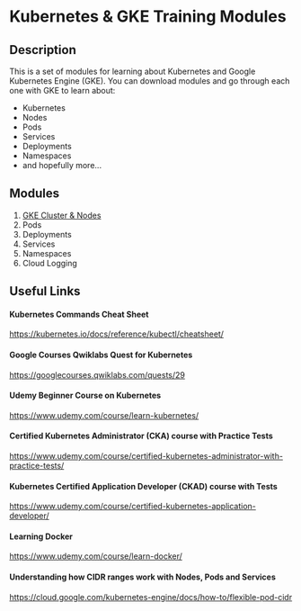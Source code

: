 # Kubernetes & GKE Training Modules

## Description

This is a set of modules for learning about Kubernetes and Google Kubernetes Engine (GKE). You can download modules and go through each one with GKE to learn about:
* Kubernetes
* Nodes
* Pods
* Services
* Deployments
* Namespaces
* and hopefully more...

## Modules
1. [GKE Cluster & Nodes](module-01/INSTRUCTIONS.md)
1. Pods
1. Deployments
1. Services
1. Namespaces
1. Cloud Logging


## Useful Links

#### Kubernetes Commands Cheat Sheet
  https://kubernetes.io/docs/reference/kubectl/cheatsheet/

#### Google Courses Qwiklabs Quest for Kubernetes
  https://googlecourses.qwiklabs.com/quests/29

#### Udemy Beginner Course on Kubernetes
  https://www.udemy.com/course/learn-kubernetes/

#### Certified Kubernetes Administrator (CKA) course with Practice Tests
  https://www.udemy.com/course/certified-kubernetes-administrator-with-practice-tests/

#### Kubernetes Certified Application Developer (CKAD) course with Tests
https://www.udemy.com/course/certified-kubernetes-application-developer/

#### Learning Docker
https://www.udemy.com/course/learn-docker/

#### Understanding how CIDR ranges work with Nodes, Pods and Services
https://cloud.google.com/kubernetes-engine/docs/how-to/flexible-pod-cidr
